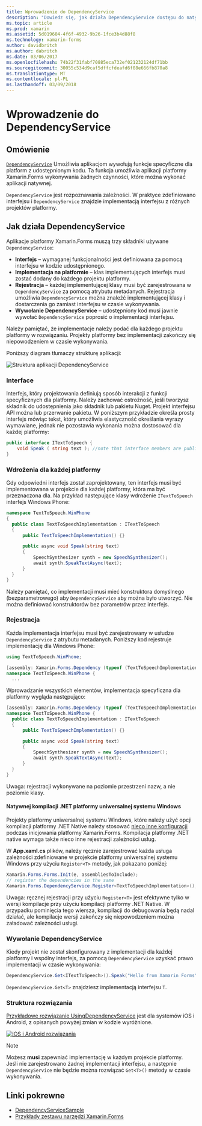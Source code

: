 ```yaml
---
title: Wprowadzenie do DependencyService
description: "Dowiedz się, jak działa DependencyService dostępu do natywnego platformy funkcji"
ms.topic: article
ms.prod: xamarin
ms.assetid: 5d019604-4f6f-4932-9b26-1fce3b4d88f8
ms.technology: xamarin-forms
author: davidbritch
ms.author: dabritch
ms.date: 03/06/2017
ms.openlocfilehash: 74b22f31fabf70885eca732ef021232124df71bb
ms.sourcegitcommit: 30055c534d9caf5dffcfdeafd6f08e666fb870a8
ms.translationtype: MT
ms.contentlocale: pl-PL
ms.lasthandoff: 03/09/2018
---
```

# <a name="introduction-to-dependencyservice"></a>Wprowadzenie do DependencyService

## <a name="overview"></a>Omówienie

[`DependencyService`](https://developer.xamarin.com/api/type/Xamarin.Forms.DependencyService/) Umożliwia aplikacjom wywołują funkcje specyficzne dla platform z udostępnionym kodu. Ta funkcja umożliwia aplikacji platformy Xamarin.Forms wykonywania żadnych czynności, które można wykonać aplikacji natywnej.

`DependencyService` jest rozpoznawania zależności. W praktyce zdefiniowano interfejsu i `DependencyService` znajdzie implementacją interfejsu z różnych projektów platformy.

## <a name="how-dependencyservice-works"></a>Jak działa DependencyService

Aplikacje platformy Xamarin.Forms muszą trzy składniki używane `DependencyService`:

- **Interfejs** &ndash; wymaganej funkcjonalności jest definiowana za pomocą interfejsu w kodzie udostępnionego.
- **Implementacja na platformie** &ndash; klas implementujących interfejs musi zostać dodany do każdego projektu platformy.
- **Rejestracja** &ndash; każdej implementującej klasy musi być zarejestrowana w `DependencyService` za pomocą atrybutu metadanych. Rejestracja umożliwia `DependencyService` można znaleźć implementującej klasy i dostarczenia go zamiast interfejsu w czasie wykonywania.
- **Wywołanie DependencyService** &ndash; udostępniony kod musi jawnie wywołać `DependencyService` poprosić o implementacji interfejsu.

Należy pamiętać, że implementacje należy podać dla każdego projektu platformy w rozwiązaniu. Projekty platformy bez implementacji zakończy się niepowodzeniem w czasie wykonywania.

Poniższy diagram tłumaczy strukturę aplikacji:

![](introduction-images/overview-diagram.png "Struktura aplikacji DependencyService")

### <a name="interface"></a>Interface

Interfejs, który projektowania definiują sposób interakcji z funkcji specyficznych dla platformy. Należy zachować ostrożność, jeśli tworzysz składnik do udostępnienia jako składnik lub pakietu Nuget. Projekt interfejsu API można lub przerwanie pakietu. W poniższym przykładzie określa prosty interfejs mówiąc tekst, który umożliwia elastyczność określania wyrazy wymawiane, jednak nie pozostawia wykonania można dostosować dla każdej platformy:

```csharp
public interface ITextToSpeech {
    void Speak ( string text ); //note that interface members are public by default
}
```

### <a name="implementation-per-platform"></a>Wdrożenia dla każdej platformy

Gdy odpowiedni interfejs został zaprojektowany, ten interfejs musi być implementowana w projekcie dla każdej platformy, która ma być przeznaczona dla. Na przykład następujące klasy wdrożenie `ITextToSpeech` interfejs Windows Phone:

```csharp
namespace TextToSpeech.WinPhone
{
  public class TextToSpeechImplementation : ITextToSpeech
  {
      public TextToSpeechImplementation() {}

      public async void Speak(string text)
      {
          SpeechSynthesizer synth = new SpeechSynthesizer();
          await synth.SpeakTextAsync(text);
      }
  }
}
```

Należy pamiętać, co implementacji musi mieć konstruktora domyślnego (bezparametrowego) aby `DependencyService` aby można było utworzyć. Nie można definiować konstruktorów bez parametrów przez interfejs.

### <a name="registration"></a>Rejestracja

Każda implementacja interfejsu musi być zarejestrowany w usłudze `DependencyService` z atrybutu metadanych. Poniższy kod rejestruje implementację dla Windows Phone:

```csharp
using TextToSpeech.WinPhone;

[assembly: Xamarin.Forms.Dependency (typeof (TextToSpeechImplementation))]
namespace TextToSpeech.WinPhone {
  ...
```

Wprowadzanie wszystkich elementów, implementacja specyficzna dla platformy wygląda następująco:

```csharp
[assembly: Xamarin.Forms.Dependency (typeof (TextToSpeechImplementation))]
namespace TextToSpeech.WinPhone {
  public class TextToSpeechImplementation : ITextToSpeech
  {
      public TextToSpeechImplementation() {}

      public async void Speak(string text)
      {
          SpeechSynthesizer synth = new SpeechSynthesizer();
          await synth.SpeakTextAsync(text);
      }
  }
}
```

Uwaga: rejestracji wykonywane na poziomie przestrzeni nazw, a nie poziomie klasy.

#### <a name="universal-windows-platform-net-native-compilation"></a>Natywnej kompilacji .NET platformy uniwersalnej systemu Windows

Projekty platformy uniwersalnej systemu Windows, które należy użyć opcji kompilacji platformy .NET Native należy stosować [nieco inne konfiguracji](~/xamarin-forms/platform/windows/installation/universal.md#target-invocation-exception) podczas inicjowania platformy Xamarin.Forms. Kompilacja platformy .NET native wymaga także nieco inne rejestracji zależności usług.

W **App.xaml.cs** plików, należy ręcznie zarejestrować każda usługa zależności zdefiniowane w projekcie platformy uniwersalnej systemu Windows przy użyciu `Register<T>` metody, jak pokazano poniżej:

```csharp
Xamarin.Forms.Forms.Init(e, assembliesToInclude);
// register the dependencies in the same
Xamarin.Forms.DependencyService.Register<TextToSpeechImplementation>();
```

Uwaga: ręcznej rejestracji przy użyciu `Register<T>` jest efektywne tylko w wersji kompilacje przy użyciu kompilacji platformy .NET Native. W przypadku pominięcia tego wiersza, kompilacji do debugowania będą nadal działać, ale kompilacje wersji zakończy się niepowodzeniem można załadować zależności usługi.

### <a name="call-to-dependencyservice"></a>Wywołanie DependencyService

Kiedy projekt nie został skonfigurowany z implementacji dla każdej platformy i wspólny interfejs, za pomocą `DependencyService` uzyskać prawo implementacji w czasie wykonywania:

```csharp
DependencyService.Get<ITextToSpeech>().Speak("Hello from Xamarin Forms");
```

`DependencyService.Get<T>` znajdziesz implementacją interfejsu `T`.

### <a name="solution-structure"></a>Struktura rozwiązania

[Przykładowe rozwiązanie UsingDependencyService](https://developer.xamarin.com/samples/UsingDependencyService/) jest dla systemów iOS i Android, z opisanych powyżej zmian w kodzie wyróżnione.

 [![iOS i Android rozwiązania](introduction-images/solution-sml.png "DependencyService Przykładowa struktura rozwiązania")](introduction-images/solution.png#lightbox "DependencyService Przykładowa struktura rozwiązania")

> [!NOTE]
> Możesz **musi** zapewniać implementację w każdym projekcie platformy. Jeśli nie zarejestrowano żadnej implementacji interfejsu, a następnie `DependencyService` nie będzie można rozwiązać `Get<T>()` metody w czasie wykonywania.


## <a name="related-links"></a>Linki pokrewne

- [DependencyServiceSample](https://developer.xamarin.com/samples/xamarin-forms/UsingDependencyService/)
- [Przykłady zestawu narzędzi Xamarin.Forms](https://developer.xamarin.com/samples/xamarin-forms/all/)

